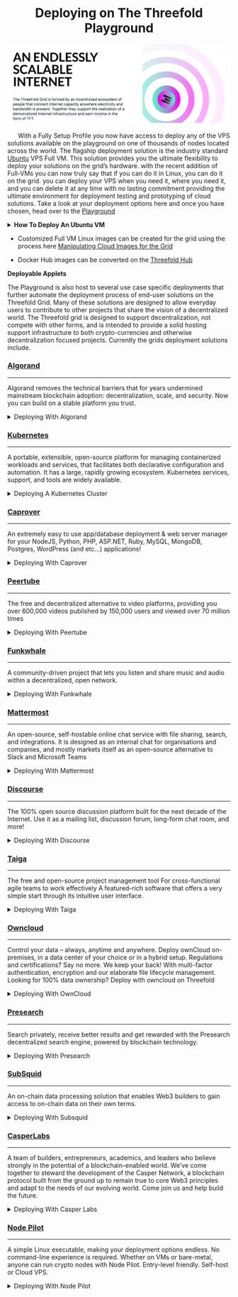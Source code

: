 # <center> Deploying on The Threefold Playground </center>

<img src="https://github.com/Parkers145/info_manual3/raw/development/wiki/getstarted/img/endlessscalable.png">

&nbsp;&nbsp;&nbsp;&nbsp;&nbsp;&nbsp;With a Fully Setup Profile you now have access to deploy any of the VPS solutions available on the playground on one of thousands of nodes located across the world. The flagship deployment solution is the industry standard [Ubuntu](https://ubuntu.com) VPS Full VM. This solution provides you the ultimate flexibility to deploy your solutions on the grid’s hardware. with the recent addition of Full-VMs you can now truly say that if you can do it in Linux, you can do it on the grid. you can deploy your VPS when you need it, where you need it, and you can delete it at any time with no lasting commitment providing the ultimate environment for deployment testing and prototyping of cloud solutions. Take a look at your deployment options here and once you have chosen, head over to the [Playground](https://play.grid.tf)

<details>
    <summary><b>How To Deploy An Ubuntu VM</b></summary>

# Setting Up an Ubuntu VM On the Threefold Playground </Center>

&nbsp;&nbsp;&nbsp;&nbsp;&nbsp;&nbsp; The [Ubuntu](https://ubuntu.com) images are the most versatile deployments and allow you to take advantage of the worldwide grid, while being able to utilize exsisting tools and documentation related to the [Ubuntu](https://ubuntu.com) cloud images. This can enable the grid to host any services that are hostable in a linux server, whether that be a simple website, a database or a game server. By default the Full-VM images included in the playground are, 
	
- [Ubuntu 18.04](https://releases.ubuntu.com/18.04/)
- [Ubuntu 20.04](https://releases.ubuntu.com/20.04/)
- [Ubuntu 22.04](https://releases.ubuntu.com/22.04/)

these images can be deployed with no additional configuration require to have a functional VPS, In order to deploy these images you will need to have your playground deployment profile setup there are steps documenting that process in the [Setting up You Playground](setup) section. 

with a setup Deployment profile you will select Full VM in the Sidebar this will bring you to the configuration window for your VPS. There are to tabs available here and I will address them indvidually 

- **Config:** this section configures the base attributes of your deployment and includes the following sections 
  - *Name:* this will be your deployment host name. 
  - *VM Image:* Here you can select one of the default images, or provide a custom flist link to choose the image deployed. 
  - *CPU (vcores):* This is where you choose the number of threads that will be exposed to your deployment from the host node
  - *Memory:* This configures the amount of memory that will be available to your workload from the host node. 
  - *Disk Size:* This sets the size of the root disk for your deployment. 
  - *Public IPv4:* This slider enables your load deploying with a Public IPv4 address exposed to the general internet 
  - *Public IPv6:* This slider enables your load deploying with a Public IPv6 address exposed to the general internet 
  - *Planetary Network* This slider deploys your workload with a Planetary Network IP as an alternative soluton to accessing over public ipv4/ipv6. In order to connect to workloads using only planetary I.P you will need to install the [Threefold Network Connector](https://github.com/threefoldtech/planetary_network) for Desktops, Or the Threefold Connect App available for [Android](https://play.google.com/store/apps/details?id=org.jimber.threebotlogin&hl=en_US&gl=US) and [IOS](https://apps.apple.com/us/app/threefold-connect/id1459845885), for mobile clients. 
  - *Node Selection:* This is where you will choose the node that your workload deploys on your can either utilize the capacity filter or manually select a node. you can use the [Threefold Grid Explorer](https://dashboard.grid.tf/explorer/nodes) or a community IOS application called [3node-Info](https://apps.apple.com/ca/app/3node-info/id1639700546) to locate nodes near you. 
- **Disks:** This sections allows you to add additional ssd storage to your workload, you will click the blue addition symbol in the top right corner of the disks tab and be presented with two fields
  - *name:* This is the name of the disk on the grid
  - *size:* This is the size of the disk in GB, it noteworthy to mention no single disk can exceed the sized of the hosts node individual drives, if you have trouble adding large disks this may be the problem. try a smaller size, drives can be combined with LVM in the ubuntu image after deployment. 
  
 &nbsp;&nbsp;&nbsp;&nbsp;&nbsp;&nbsp;Once you have set all of your configuration parameters you only have to click deploy and wait, if you are downloading a large base image to the node, sometimes this will time out after 5 minutes, if this happens wait a short while and attempt you deployment again the image continues to download and is cached even if the deployment fails allowing you to redeploy once it is stored locally. 


 </details>

-  Customized Full VM Linux images can be created for the grid using the process here [Manipulating Cloud Images for the Grid](https://forum.threefold.io/t/manipulating-cloud-images-for-the-grid/3380)
	
- Docker Hub images can be converted on the [Threefold Hub](https://Hub.Grid.tf)

**Deployable Applets**

The Playground is also host to several use case specific deployments that further automate the deployment process of end-user solutions on the Threefold Grid. Many of these solutions are designed to allow everyday users to contribute to other projects that share the vision of a decentralized world. The Threefold grid is designed to support decentralization, not compete with other forms, and is intended to provide a solid hosting support infrastructure to both crypto-currencies and otherwise decentralization focused projects. Currently the grids deployment solutions include. 



### [Algorand](https://algorand.com)
___

Algorand removes the technical barriers that for years undermined mainstream blockchain adoption: decentralization, scale, and security. Now you can build on a stable platform you trust.


 <details><summary>Deploying With Algorand</summary>

 ___

 ___
 </details>

### [Kubernetes](https://kubernetes.io/)
___

 A portable, extensible, open-source platform for managing containerized workloads and services, that facilitates both declarative configuration and automation. It has a large, rapidly growing ecosystem. Kubernetes services, support, and tools are widely available.
 
 <details><summary>Deploying A Kubernetes Cluster</summary>

 ___

 ___
 </details>

### [Caprover](https://caprover.com/)
___

An extremely easy to use app/database deployment & web server manager for your NodeJS, Python, PHP, ASP.NET, Ruby, MySQL, MongoDB, Postgres, WordPress (and etc...) applications!

 <details><summary>Deploying With Caprover</summary>

 ___

 ___
 </details>

### [Peertube](https://joinpeertube.org/)
___

The free and decentralized alternative to video platforms, providing you over 600,000 videos published by 150,000 users and viewed over 70 million times
 
 <details><summary>Deploying With Peertube</summary>

 ___

 ___
 </details>

### [Funkwhale](https://funkwhale.audio/)
___

A community-driven project that lets you listen and share music and audio within a decentralized, open network.

 <details><summary>Deploying With Funkwhale</summary>

 ___

 ___
 </details>

### [Mattermost](https://mattermost.com/)
___

An open-source, self-hostable online chat service with file sharing, search, and integrations. It is designed as an internal chat for organisations and companies, and mostly markets itself as an open-source alternative to Slack and Microsoft Teams

 <details><summary>Deploying With Mattermost</summary>

 ___

 ___
 </details>

### [Discourse](https://www.discourse.org/)
___

The 100% open source discussion platform built for the next decade of the Internet. Use it as a mailing list, discussion forum, long-form chat room, and more!

 <details><summary>Deploying With Discourse</summary>

 ___

 ___
 </details>

### [Taiga](https://www.taiga.io/)
___

The free and open-source project management tool For cross-functional agile teams to work effectively A featured-rich software that offers a very simple start through its intuitive user interface.

 <details><summary>Deploying With Taiga</summary>

 ___

 ___
 </details>

### [Owncloud](https://owncloud.com/)
___

Control your data – always, anytime and anywhere. Deploy ownCloud on-premises, in a data center of your choice or in a hybrid setup. Regulations and certifications? Say no more. We keep your back! With multi-factor authentication, encryption and our elaborate file lifecycle management. Looking for 100% data ownership? Deploy with owncloud on Threefold 

 <details><summary>Deploying With OwnCloud</summary>

 ___

 ___
 </details>

### [Presearch](https://presearch.io/)
___

Search privately, receive better results and get rewarded with the Presearch decentralized search engine, powered by blockchain technology.

 <details><summary>Deploying With Presearch</summary>

 ___

 ___
 </details>

### [SubSquid](https://subsquid.io/)
___

An on-chain data processing solution that enables Web3 builders to gain access to on-chain data on their own terms.

 <details><summary>Deploying With Subsquid</summary>

 ___

 ___
 </details>

### [CasperLabs](https://casperlabs.io/)
___

A team of builders, entrepreneurs, academics, and leaders who believe strongly in the potential of a blockchain-enabled world. We’ve come together to steward the development of the Casper Network, a blockchain protocol built from the ground up to remain true to core Web3 principles and adapt to the needs of our evolving world. Come join us and help build the future.

 <details><summary>Deploying With Casper Labs</summary>

 ___

 ___
 </details>

### [Node Pilot](https://nodepilot.tech/)
___
A simple Linux executable, making your deployment options endless. No command-line experience is required. Whether on VMs or bare-metal, anyone can run crypto nodes with Node Pilot. Entry-level friendly. Self-host or Cloud VPS.

 <details><summary>Deploying With Node Pilot</summary>

 ___

 ___
 </details>

